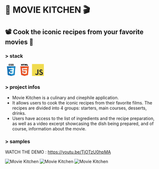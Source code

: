 #  🍖 MOVIE KITCHEN 🎬

## 📽️ Cook the iconic recipes from your favorite movies 🍗

### > stack
<p align="left">
  <img src="https://raw.githubusercontent.com/devicons/devicon/master/icons/css3/css3-original-wordmark.svg" alt="CSS3" width="40" height="40"/>
  <img src="https://raw.githubusercontent.com/devicons/devicon/master/icons/html5/html5-original-wordmark.svg" alt="HTML5" width="40" height="40"/>
  <img src="https://raw.githubusercontent.com/devicons/devicon/master/icons/javascript/javascript-original.svg" alt="JavaScript" width="40" height="40"/>
</p>

### > project infos

- Movie Kitchen is a culinary and cinephile application.
- It allows users to cook the iconic recipes from their favorite films. The recipes are divided into 4 groups: starters, main courses, desserts, drinks.
- Users have access to the list of ingredients and the recipe preparation, as well as a video excerpt showcasing the dish being prepared, and of course, information about the movie.

### > samples

WATCH THE DEMO : <a href="https://youtu.be/TjOTzU0hpMA" target="_blank">https://youtu.be/TjOTzU0hpMA</a>

<img src="https://julienbonet.fr/images/for_git/git_movie_kitchen.jpg" alt="Movie Kitchen"/>

<img src="https://julienbonet.fr/images/for_git/git_movie_kitchen2.jpg" alt="Movie Kitchen"/>

<img src="https://julienbonet.fr/images/for_git/git_movie_kitchen3.jpg" alt="Movie Kitchen"/>


